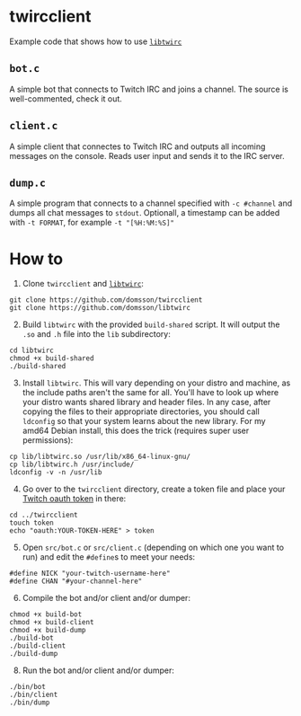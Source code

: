# twircclient

Example code that shows how to use [`libtwirc`](https://github.com/domsson/libtwirc)

## `bot.c`

A simple bot that connects to Twitch IRC and joins a channel. The source is well-commented, check it out.

## `client.c`

A simple client that connectes to Twitch IRC and outputs all incoming messages on the console. Reads user input and sends it to the IRC server.

## `dump.c`

A simple program that connects to a channel specified with `-c #channel` and dumps all chat messages to `stdout`. Optionall, a timestamp can be added with `-t FORMAT`, for example `-t "[%H:%M:%S]"`


# How to

1. Clone `twircclient` and [`libtwirc`](https://github.com/domsson/libtwirc):

````
git clone https://github.com/domsson/twircclient
git clone https://github.com/domsson/libtwirc
````

2. Build `libtwirc` with the provided `build-shared` script. It will output the `.so` and `.h` file into the `lib` subdirectory:

```
cd libtwirc
chmod +x build-shared
./build-shared
```

3. Install `libtwirc`. This will vary depending on your distro and machine, as the include paths aren't the same for all. You'll have to look up where your distro wants shared library and header files. In any case, after copying the files to their appropriate directories, you should call `ldconfig` so that your system learns about the new library. For my amd64 Debian install, this does the trick (requires super user permissions):

```
cp lib/libtwirc.so /usr/lib/x86_64-linux-gnu/
cp lib/libtwirc.h /usr/include/
ldconfig -v -n /usr/lib
```

4. Go over to the `twircclient` directory, create a token file and place your [Twitch oauth token](https://twitchapps.com/tmi/) in there:

```
cd ../twircclient
touch token
echo "oauth:YOUR-TOKEN-HERE" > token
```

5. Open `src/bot.c` or `src/client.c` (depending on which one you want to run) and edit the `#define`s to meet your needs:

```
#define NICK "your-twitch-username-here"
#define CHAN "#your-channel-here"
```

6. Compile the bot and/or client and/or dumper:

```
chmod +x build-bot
chmod +x build-client
chmod +x build-dump
./build-bot
./build-client
./build-dump
```

8. Run the bot and/or client and/or dumper:

```
./bin/bot
./bin/client
./bin/dump
```
